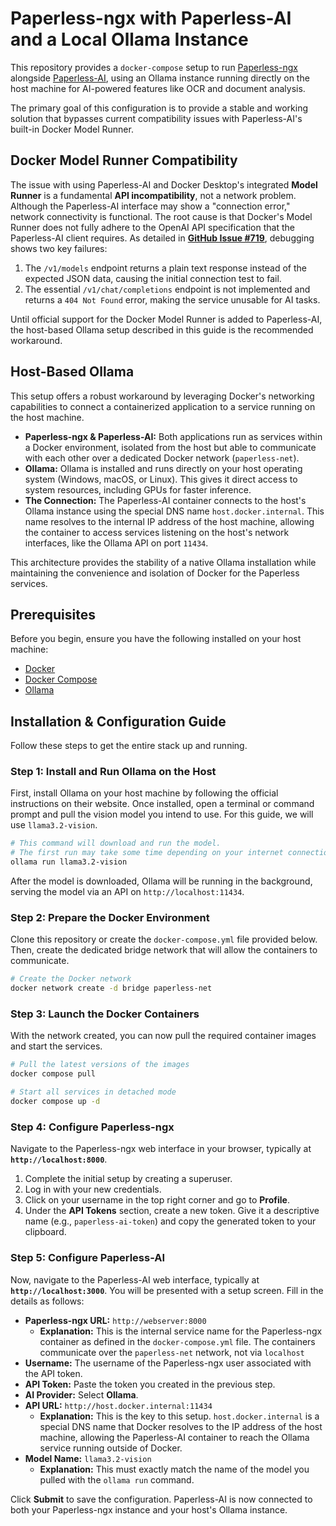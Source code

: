 # Paperless-ngx with Paperless-AI and a Local Ollama Instance

This repository provides a `docker-compose` setup to run [Paperless-ngx](https://github.com/paperless-ngx/paperless-ngx) alongside [Paperless-AI](https://github.com/clusterzx/paperless-ai), using an Ollama instance running directly on the host machine for AI-powered features like OCR and document analysis.

The primary goal of this configuration is to provide a stable and working solution that bypasses current compatibility issues with Paperless-AI's built-in Docker Model Runner.

## Docker Model Runner Compatibility

The issue with using Paperless-AI and Docker Desktop's integrated **Model Runner** is a fundamental **API incompatibility**, not a network problem. Although the Paperless-AI interface may show a "connection error," network connectivity is functional. The root cause is that Docker's Model Runner does not fully adhere to the OpenAI API specification that the Paperless-AI client requires. As detailed in **[GitHub Issue #719](https://github.com/clusterzx/paperless-ai/issues/719)**, debugging shows two key failures:

1. The `/v1/models` endpoint returns a plain text response instead of the expected JSON data, causing the initial connection test to fail.
2. The essential `/v1/chat/completions` endpoint is not implemented and returns a `404 Not Found` error, making the service unusable for AI tasks.

Until official support for the Docker Model Runner is added to Paperless-AI, the host-based Ollama setup described in this guide is the recommended workaround.

## Host-Based Ollama

This setup offers a robust workaround by leveraging Docker's networking capabilities to connect a containerized application to a service running on the host machine.

* **Paperless-ngx & Paperless-AI:** Both applications run as services within a Docker environment, isolated from the host but able to communicate with each other over a dedicated Docker network (`paperless-net`).
* **Ollama:** Ollama is installed and runs directly on your host operating system (Windows, macOS, or Linux). This gives it direct access to system resources, including GPUs for faster inference.
* **The Connection:** The Paperless-AI container connects to the host's Ollama instance using the special DNS name `host.docker.internal`. This name resolves to the internal IP address of the host machine, allowing the container to access services listening on the host's network interfaces, like the Ollama API on port `11434`.

This architecture provides the stability of a native Ollama installation while maintaining the convenience and isolation of Docker for the Paperless services.

## Prerequisites

Before you begin, ensure you have the following installed on your host machine:
* [Docker](https://docs.docker.com/get-docker/)
* [Docker Compose](https://docs.docker.com/compose/install/)
* [Ollama](https://ollama.com/)

## Installation & Configuration Guide

Follow these steps to get the entire stack up and running.

### Step 1: Install and Run Ollama on the Host
First, install Ollama on your host machine by following the official instructions on their website. Once installed, open a terminal or command prompt and pull the vision model you intend to use. For this guide, we will use `llama3.2-vision`.

```bash
# This command will download and run the model.
# The first run may take some time depending on your internet connection.
ollama run llama3.2-vision
```
After the model is downloaded, Ollama will be running in the background, serving the model via an API on `http://localhost:11434`.

### Step 2: Prepare the Docker Environment
Clone this repository or create the `docker-compose.yml` file provided below. Then, create the dedicated bridge network that will allow the containers to communicate.

```bash
# Create the Docker network
docker network create -d bridge paperless-net
```

### Step 3: Launch the Docker Containers
With the network created, you can now pull the required container images and start the services.

```bash
# Pull the latest versions of the images
docker compose pull

# Start all services in detached mode
docker compose up -d
```

### Step 4: Configure Paperless-ngx
Navigate to the Paperless-ngx web interface in your browser, typically at **`http://localhost:8000`**.

1.  Complete the initial setup by creating a superuser.
2.  Log in with your new credentials.
3.  Click on your username in the top right corner and go to **Profile**.
4.  Under the **API Tokens** section, create a new token. Give it a descriptive name (e.g., `paperless-ai-token`) and copy the generated token to your clipboard.

### Step 5: Configure Paperless-AI
Now, navigate to the Paperless-AI web interface, typically at **`http://localhost:3000`**. You will be presented with a setup screen. Fill in the details as follows:

* **Paperless-ngx URL:** `http://webserver:8000`
    * **Explanation:** This is the internal service name for the Paperless-ngx container as defined in the `docker-compose.yml` file. The containers communicate over the `paperless-net` network, not via `localhost` 
* **Username:** The username of the Paperless-ngx user associated with the API token.
* **API Token:** Paste the token you created in the previous step.
* **AI Provider:** Select **Ollama**.
* **API URL:** `http://host.docker.internal:11434`
    * **Explanation:** This is the key to this setup. `host.docker.internal` is a special DNS name that Docker resolves to the IP address of the host machine, allowing the Paperless-AI container to reach the Ollama service running outside of Docker.
* **Model Name:** `llama3.2-vision`
    * **Explanation:** This must exactly match the name of the model you pulled with the `ollama run` command.

Click **Submit** to save the configuration. Paperless-AI is now connected to both your Paperless-ngx instance and your host's Ollama instance.